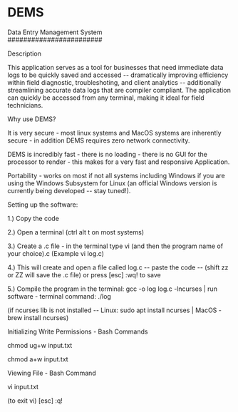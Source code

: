 # DEMS
Data Entry Management System      
########################

Description

This application serves as a tool for businesses that need immediate data logs to be quickly saved and accessed -- dramatically improving efficiency within field diagnostic, troubleshoting, and client analytics -- additionally streamlining accurate data logs that are compiler compliant. The application can quickly be accessed from any terminal, making it ideal for field technicians.

Why use DEMS?

It is very secure - most linux systems and MacOS systems are inherently secure - in addition DEMS requires zero network connectivity.

DEMS is incredibly fast - there is no loading - there is no GUI for the processor to render - this makes for a very fast and responsive Application.

Portability - works on most if not all systems including Windows if you are using the Windows Subsystem for Linux (an official Windows version is currently being developed -- stay tuned!).

Setting up the software:

1.) Copy the code

2.) Open a terminal (ctrl alt t on most systems)

3.) Create a .c file - in the terminal type vi (and then the program name of your choice).c (Example vi log.c)

4.) This will create and open a file called log.c -- paste the code -- (shift zz or ZZ will save the .c file) or press [esc] :wq! to save

5.) Compile the program in the terminal: gcc -o log log.c -lncurses | run software - terminal command: ./log

(if ncurses lib is not installed -- Linux: sudo apt install ncurses | MacOS - brew install ncurses)

Initializing Write Permissions - Bash Commands

chmod ug+w input.txt

chmod a+w input.txt

Viewing File - Bash Command

vi input.txt

(to exit vi) [esc] :q!
